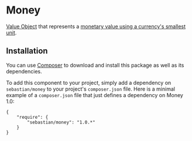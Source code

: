 # Money

[Value Object](http://martinfowler.com/bliki/ValueObject.html) that represents a [monetary value using a currency's smallest unit](http://martinfowler.com/eaaCatalog/money.html).

## Installation

You can use [Composer](http://getcomposer.org/) to download and install this package as well as its dependencies.

To add this component to your project, simply add a dependency on `sebastian/money` to your project's `composer.json` file. Here is a minimal example of a `composer.json` file that just defines a dependency on Money 1.0:

    {
        "require": {
            "sebastian/money": "1.0.*"
        }
    }
